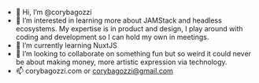 - 👋 Hi, I’m @corybagozzi
- 👀 I’m interested in learning more about JAMStack and headless ecosystems. My expertise is in product and design, I play around with coding and development so I can hold my own in meetings.
- 🌱 I’m currently learning NuxtJS
- 💞️ I’m looking to collaborate on something fun but so weird it could never be about making money, more artistic expression via technology.
- 📫 corybagozzi.com or corybagozzi@gmail.com

<!---
corybagozzi/corybagozzi is a ✨ special ✨ repository because its `README.md` (this file) appears on your GitHub profile.
You can click the Preview link to take a look at your changes.
--->
